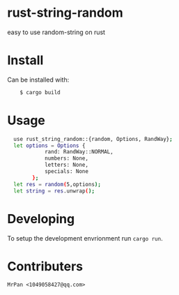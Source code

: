 # rust-string-random
easy to use random-string on rust

# Install

Can be installed with:
```bash
    $ cargo build
```

# Usage
```bash
  use rust_string_random::{random, Options, RandWay};
  let options = Options {
            rand: RandWay::NORMAL,
            numbers: None,
            letters: None,
            specials: None
        };
  let res = random(5,options);
  let string = res.unwrap();
```

# Developing

To setup the development envrionment run `cargo run`.

# Contributers

	MrPan <1049058427@qq.com>